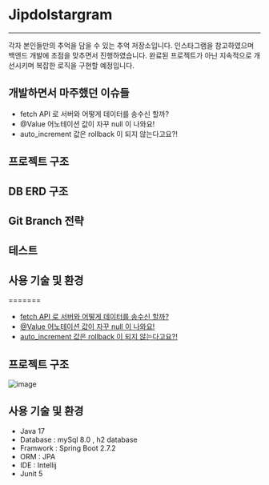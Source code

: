 # Jipdolstargram
---
각자 본인들만의 추억을 담을 수 있는 추억 저장소입니다.
인스타그램을 참고하였으며 백엔드 개발에 초점을 맞추면서 진행하였습니다.
완료된 프로젝트가 아닌 지속적으로 개선시키며 복잡한 로직을 구현할 예정입니다.

개발하면서 마주했던 이슈들
---
- fetch API 로 서버와 어떻게 데이터를 송수신 할까?
- @Value 어노테이션 값이 자꾸 null 이 나와요!
- auto_increment 값은 rollback 이 되지 않는다고요?!

프로젝트 구조
---

DB ERD 구조
---

Git Branch 전략
---

테스트
---

사용 기술 및 환경
---
=======
- [fetch API 로 서버와 어떻게 데이터를 송수신 할까?](https://boomrabbit.tistory.com/245)
- [@Value 어노테이션 값이 자꾸 null 이 나와요!](https://boomrabbit.tistory.com/247)
- [auto_increment 값은 rollback 이 되지 않는다고요?!](https://boomrabbit.tistory.com/246)

프로젝트 구조
---
![image](https://user-images.githubusercontent.com/55746374/233839181-33f83291-8963-47e0-962d-65ed36a7d804.png)

사용 기술 및 환경
---
- Java 17
- Database : mySql 8.0 , h2 database
- Framwork : Spring Boot 2.7.2
- ORM : JPA
- IDE : Intellij
- Junit 5
